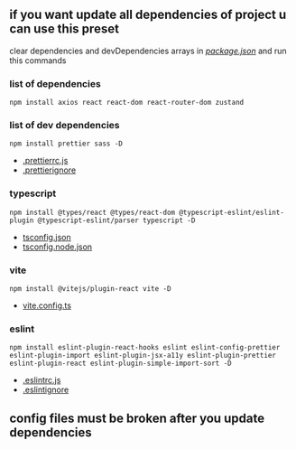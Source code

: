 ## if you want update all dependencies of project u can use this preset

clear dependencies and devDependencies arrays in *[package.json](package.json)* and run this commands

### list of dependencies
`npm install axios react react-dom react-router-dom zustand`

### list of dev dependencies
`npm install prettier sass -D`
- [.prettierrc.js](.prettierrc.js)
- [.prettierignore](.prettierignore)

### typescript
`npm install @types/react @types/react-dom @typescript-eslint/eslint-plugin @typescript-eslint/parser typescript -D`
- [tsconfig.json](tsconfig.json)
- [tsconfig.node.json](tsconfig.node.json)

### vite
`npm install @vitejs/plugin-react vite -D`
- [vite.config.ts](vite.config.ts)

### eslint
`npm install eslint-plugin-react-hooks eslint eslint-config-prettier eslint-plugin-import eslint-plugin-jsx-a11y eslint-plugin-prettier eslint-plugin-react eslint-plugin-simple-import-sort -D`
- [.eslintrc.js](.eslintrc.js)
- [.eslintignore](.eslintignore)

## config files must be broken after you update dependencies